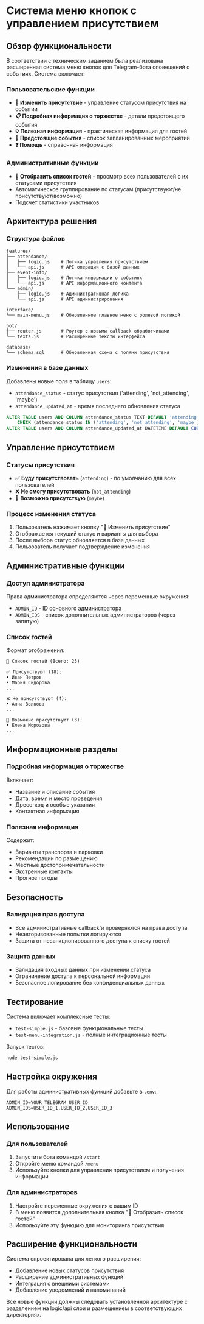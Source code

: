 # Система меню кнопок с управлением присутствием

## Обзор функциональности

В соответствии с техническим заданием была реализована расширенная система меню кнопок для Telegram-бота оповещений о событиях. Система включает:

### Пользовательские функции
- **🎉 Изменить присутствие** - управление статусом присутствия на событии
- **📋 Подробная информация о торжестве** - детали предстоящего события
- **💡 Полезная информация** - практическая информация для гостей
- **📅 Предстоящие события** - список запланированных мероприятий
- **❓ Помощь** - справочная информация

### Административные функции
- **👥 Отобразить список гостей** - просмотр всех пользователей с их статусами присутствия
- Автоматическое группирование по статусам (присутствуют/не присутствуют/возможно)
- Подсчет статистики участников

## Архитектура решения

### Структура файлов
```
features/
├── attendance/
│   ├── logic.js    # Логика управления присутствием
│   └── api.js      # API операции с базой данных
├── event-info/
│   ├── logic.js    # Логика информации о событиях
│   └── api.js      # API информационного контента
└── admin/
    ├── logic.js    # Административная логика
    └── api.js      # API администрирования

interface/
└── main-menu.js    # Обновленное главное меню с ролевой логикой

bot/
├── router.js       # Роутер с новыми callback обработчиками
└── texts.js        # Расширенные тексты интерфейса

database/
└── schema.sql      # Обновленная схема с полями присутствия
```

### Изменения в базе данных

Добавлены новые поля в таблицу `users`:
- `attendance_status` - статус присутствия ('attending', 'not_attending', 'maybe')
- `attendance_updated_at` - время последнего обновления статуса

```sql
ALTER TABLE users ADD COLUMN attendance_status TEXT DEFAULT 'attending' 
    CHECK (attendance_status IN ('attending', 'not_attending', 'maybe'));
ALTER TABLE users ADD COLUMN attendance_updated_at DATETIME DEFAULT CURRENT_TIMESTAMP;
```

## Управление присутствием

### Статусы присутствия
- ✅ **Буду присутствовать** (`attending`) - по умолчанию для всех пользователей
- ❌ **Не смогу присутствовать** (`not_attending`) 
- 🤔 **Возможно присутствую** (`maybe`)

### Процесс изменения статуса
1. Пользователь нажимает кнопку "🎉 Изменить присутствие"
2. Отображается текущий статус и варианты для выбора
3. После выбора статус обновляется в базе данных
4. Пользователь получает подтверждение изменения

## Административные функции

### Доступ администратора
Права администратора определяются через переменные окружения:
- `ADMIN_ID` - ID основного администратора
- `ADMIN_IDS` - список дополнительных администраторов (через запятую)

### Список гостей
Формат отображения:
```
👥 Список гостей (Всего: 25)

✅ Присутствуют (18):
• Иван Петров
• Мария Сидорова
...

❌ Не присутствуют (4):
• Анна Волкова
...

🤔 Возможно присутствуют (3):
• Елена Морозова
...
```

## Информационные разделы

### Подробная информация о торжестве
Включает:
- Название и описание события
- Дата, время и место проведения
- Дресс-код и особые указания
- Контактная информация

### Полезная информация
Содержит:
- Варианты транспорта и парковки
- Рекомендации по размещению
- Местные достопримечательности
- Экстренные контакты
- Прогноз погоды

## Безопасность

### Валидация прав доступа
- Все административные callback'и проверяются на права доступа
- Неавторизованные попытки логируются
- Защита от несанкционированного доступа к списку гостей

### Защита данных
- Валидация входных данных при изменении статуса
- Ограничение доступа к персональной информации
- Безопасное логирование без конфиденциальных данных

## Тестирование

Система включает комплексные тесты:
- `test-simple.js` - базовые функциональные тесты
- `test-menu-integration.js` - полные интеграционные тесты

Запуск тестов:
```bash
node test-simple.js
```

## Настройка окружения

Для работы административных функций добавьте в `.env`:
```
ADMIN_ID=YOUR_TELEGRAM_USER_ID
ADMIN_IDS=USER_ID_1,USER_ID_2,USER_ID_3
```

## Использование

### Для пользователей
1. Запустите бота командой `/start`
2. Откройте меню командой `/menu`
3. Используйте кнопки для управления присутствием и получения информации

### Для администраторов
1. Настройте переменные окружения с вашим ID
2. В меню появится дополнительная кнопка "👥 Отобразить список гостей"
3. Используйте эту функцию для мониторинга присутствия

## Расширение функциональности

Система спроектирована для легкого расширения:
- Добавление новых статусов присутствия
- Расширение административных функций
- Интеграция с внешними системами
- Добавление уведомлений и напоминаний

Все новые функции должны следовать установленной архитектуре с разделением на logic/api слои и размещением в соответствующих директориях.